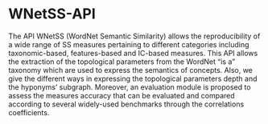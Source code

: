 # WNetSS-API
 The API WNetSS (WordNet Semantic Similarity) allows the reproducibility of a wide range of SS measures pertaining to different categories including taxonomic-based, features-based and IC-based measures. This API allows the extraction of the topological parameters from the WordNet “is a” taxonomy which are used to express the semantics of concepts. Also, we give the different ways in expressing the topological parameters depth and the hyponyms’ subgraph. Moreover, an evaluation module is proposed to assess the measures accuracy that can be evaluated and compared according to several widely-used benchmarks through the correlations coefficients.
